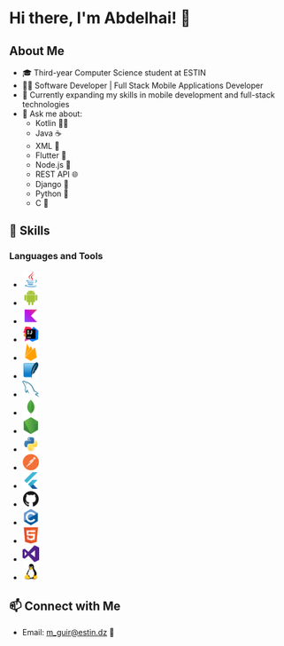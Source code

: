 # Hi there, I'm Abdelhai! 👋

## About Me

- 🎓 Third-year Computer Science student at ESTIN
- 👨‍💻 Software Developer | Full Stack Mobile Applications Developer
- 🌱 Currently expanding my skills in mobile development and full-stack technologies
- 💬 Ask me about: 
  - Kotlin 👨‍💻
  - Java ☕
  - XML 📝
  - Flutter 🦋
  - Node.js 🚀
  - REST API 🌐
  - Django 🐍
  - Python 🐍
  - C 🧱


## 💼 Skills

### Languages and Tools

- <img src="https://raw.githubusercontent.com/devicons/devicon/master/icons/java/java-original.svg" alt="Java" width="30" height="30"/>
- <img src="https://raw.githubusercontent.com/devicons/devicon/master/icons/android/android-original.svg" alt="Android" width="30" height="30"/>
- <img src="https://raw.githubusercontent.com/devicons/devicon/master/icons/kotlin/kotlin-original.svg" alt="Kotlin" width="30" height="30"/>
- <img src="https://raw.githubusercontent.com/devicons/devicon/master/icons/intellij/intellij-original.svg" alt="IntelliJ IDEA" width="30" height="30"/>
- <img src="https://raw.githubusercontent.com/devicons/devicon/master/icons/firebase/firebase-plain.svg" alt="Firebase" width="30" height="30"/>
- <img src="https://raw.githubusercontent.com/devicons/devicon/master/icons/sqlite/sqlite-original.svg" alt="SQLite" width="30" height="30"/>
- <img src="https://raw.githubusercontent.com/devicons/devicon/master/icons/mysql/mysql-original.svg" alt="MySQL" width="30" height="30"/>
- <img src="https://raw.githubusercontent.com/devicons/devicon/master/icons/mongodb/mongodb-original.svg" alt="MongoDB" width="30" height="30"/>
- <img src="https://raw.githubusercontent.com/devicons/devicon/master/icons/nodejs/nodejs-original.svg" alt="Node.js" width="30" height="30"/>
- <img src="https://raw.githubusercontent.com/devicons/devicon/master/icons/python/python-original.svg" alt="Python" width="30" height="30"/>
- <img src="https://raw.githubusercontent.com/devicons/devicon/master/icons/postman/postman-original.svg" alt="Postman" width="30" height="30"/>
- <img src="https://raw.githubusercontent.com/devicons/devicon/master/icons/flutter/flutter-original.svg" alt="Flutter" width="30" height="30"/>
- <img src="https://raw.githubusercontent.com/devicons/devicon/master/icons/github/github-original.svg" alt="GitHub" width="30" height="30"/>
- <img src="https://raw.githubusercontent.com/devicons/devicon/master/icons/c/c-original.svg" alt="C" width="30" height="30"/>
- <img src="https://raw.githubusercontent.com/devicons/devicon/master/icons/html5/html5-original.svg" alt="HTML" width="30" height="30"/>
- <img src="https://raw.githubusercontent.com/devicons/devicon/master/icons/visualstudio/visualstudio-plain.svg" alt="VS Code" width="30" height="30"/>
- <img src="https://raw.githubusercontent.com/devicons/devicon/master/icons/linux/linux-original.svg" alt="Linux" width="30" height="30"/>




## 📫 Connect with Me

- Email: m_guir@estin.dz 📧



